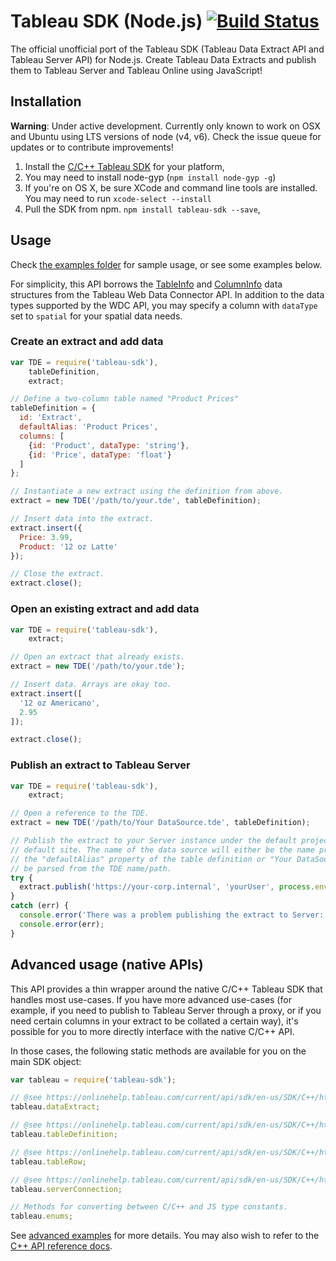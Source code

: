 Tableau SDK (Node.js) [![Build Status](https://travis-ci.org/tableau-mkt/node-tableau-sdk.svg?branch=master)](https://travis-ci.org/tableau-mkt/node-tableau-sdk)
=====================

The official unofficial port of the Tableau SDK (Tableau Data Extract API and
Tableau Server API) for Node.js. Create Tableau Data Extracts and publish them
to Tableau Server and Tableau Online using JavaScript!


## Installation

__Warning__: Under active development. Currently only known to work on OSX and
Ubuntu using LTS versions of node (v4, v6). Check the issue queue for updates or
to contribute improvements!

1. Install the [C/C++ Tableau SDK](https://onlinehelp.tableau.com/current/api/sdk/en-us/help.htm#SDK/tableau_sdk_installing.htm)
   for your platform,
1. You may need to install node-gyp (`npm install node-gyp -g`)
1. If you're on OS X, be sure XCode and command line tools are installed. You
   may need to run `xcode-select --install`
1. Pull the SDK from npm. `npm install tableau-sdk --save`,


## Usage

Check [the examples folder](/tableau-mkt/node-tableau-sdk/tree/master/examples)
for sample usage, or see some examples below.

For simplicity, this API borrows the [TableInfo](https://tableau.github.io/webdataconnector/ref/api_ref.html#webdataconnectorapi.tableinfo-1)
and [ColumnInfo](https://tableau.github.io/webdataconnector/ref/api_ref.html#webdataconnectorapi.columninfo)
data structures from the Tableau Web Data Connector API. In addition to the data
types supported by the WDC API, you may specify a column with `dataType` set to
`spatial` for your spatial data needs.

### Create an extract and add data
```javascript
var TDE = require('tableau-sdk'),
    tableDefinition,
    extract;

// Define a two-column table named "Product Prices"
tableDefinition = {
  id: 'Extract',
  defaultAlias: 'Product Prices',
  columns: [
    {id: 'Product', dataType: 'string'},
    {id: 'Price', dataType: 'float'}
  ]
};

// Instantiate a new extract using the definition from above.
extract = new TDE('/path/to/your.tde', tableDefinition);

// Insert data into the extract.
extract.insert({
  Price: 3.99,
  Product: '12 oz Latte'
});

// Close the extract.
extract.close();
```

### Open an existing extract and add data
```javascript
var TDE = require('tableau-sdk'),
    extract;

// Open an extract that already exists.
extract = new TDE('/path/to/your.tde');

// Insert data. Arrays are okay too.
extract.insert([
  '12 oz Americano',
  2.95
]);

extract.close();
```

### Publish an extract to Tableau Server
```javascript
var TDE = require('tableau-sdk'),
    extract;

// Open a reference to the TDE.
extract = new TDE('/path/to/Your DataSource.tde', tableDefinition);

// Publish the extract to your Server instance under the default project and the
// default site. The name of the data source will either be the name provided on
// the "defaultAlias" property of the table definition or "Your DataSource" will
// be parsed from the TDE name/path.
try {
  extract.publish('https://your-corp.internal', 'yourUser', process.env.TABPW);
}
catch (err) {
  console.error('There was a problem publishing the extract to Server:');
  console.error(err);
}
```


## Advanced usage (native APIs)

This API provides a thin wrapper around the native C/C++ Tableau SDK that
handles most use-cases. If you have more advanced use-cases (for example, if you
need to publish to Tableau Server through a proxy, or if you need certain
columns in your extract to be collated a certain way), it's possible for you to
more directly interface with the native C/C++ API.

In those cases, the following static methods are available for you on the main
SDK object:

```javascript
var tableau = require('tableau-sdk');

// @see https://onlinehelp.tableau.com/current/api/sdk/en-us/SDK/C++/html/class_tableau_1_1_extract.html
tableau.dataExtract;

// @see https://onlinehelp.tableau.com/current/api/sdk/en-us/SDK/C++/html/class_tableau_1_1_table_definition.html
tableau.tableDefinition;

// @see https://onlinehelp.tableau.com/current/api/sdk/en-us/SDK/C++/html/class_tableau_1_1_row.html
tableau.tableRow;

// @see https://onlinehelp.tableau.com/current/api/sdk/en-us/SDK/C++/html/class_tableau_1_1_server_connection.html
tableau.serverConnection;

// Methods for converting between C/C++ and JS type constants.
tableau.enums;
```

See [advanced examples](/tableau-mkt/node-tableau-sdk/tree/master/examples/advanced)
for more details. You may also wish to refer to the [C++ API reference docs](https://onlinehelp.tableau.com/current/api/sdk/en-us/SDK/C++/html/index.html).
